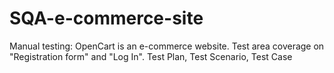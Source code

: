 # SQA-e-commerce-site
Manual testing: OpenCart is an e-commerce website. Test area coverage on "Registration form" and "Log In". Test Plan, Test Scenario, Test Case
